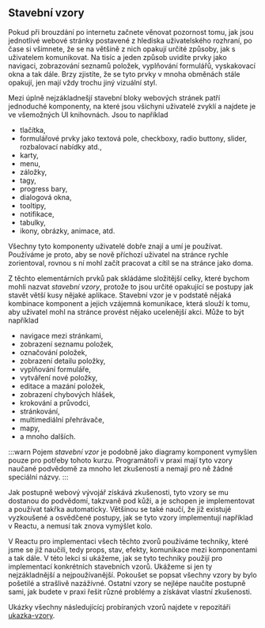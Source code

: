 ## Stavební vzory

Pokud při brouzdání po internetu začnete věnovat pozornost tomu, jak jsou jednotlivé webové stránky postavené z hlediska uživatelského rozhraní, po čase si všimnete, že se na většině z nich opakují určité způsoby, jak s uživatelem komunikovat. Na tisíc a jeden způsob uvidíte prvky jako navigaci, zobrazování seznamů položek, vyplňování formulářů, vyskakovací okna a tak dále. Brzy zjistíte, že se tyto prvky v mnoha obměnách stále opakují, jen mají vždy trochu jiný vizuální styl.

Mezi úplně nejzákladnešjí stavební bloky webových stránek patří jednoduché komponenty, na které jsou všichyni uživatelé zvyklí a najdete je ve všemožných UI knihovnách. Jsou to například

- tlačítka,
- formulářové prvky jako textová pole, checkboxy, radio buttony, slider, rozbalovací nabídky atd.,
- karty,
- menu,
- záložky,
- tagy,
- progress bary,
- dialogová okna,
- tooltipy,
- notifikace,
- tabulky,
- ikony, obrázky, animace, atd.

Všechny tyto komponenty uživatelé dobře znají a umí je používat. Používáme je proto, aby se nově příchozí uživatel na stránce rychle zorientoval, rovnou s ní mohl začít pracovat a cítil se na stránce jako doma.

Z těchto elementárních prvků pak skládáme složitější celky, které bychom mohli nazvat _stavební vzory_, protože to jsou určité opakující se postupy jak stavět větší kusy nějaké aplikace. Stavební vzor je v podstatě nějaká kombinace komponent a jejich vzájemná komunikace, která slouží k tomu, aby uživatel mohl na stránce provést nějako ucelenější akci. Může to být například

- navigace mezi stránkami,
- zobrazení seznamu položek,
- označování položek,
- zobrazení detailu položky,
- vyplňování formuláře,
- vytváření nové položky,
- editace a mazání položek,
- zobrazení chybových hlášek,
- krokování a průvodci,
- stránkování,
- multimediální přehrávače,
- mapy,
- a mnoho dalších.

:::warn
Pojem _stavební vzor_ je podobně jako diagramy komponent vymyšlen pouze pro potřeby tohoto kurzu. Programátoři v praxi mají tyto vzory naučané podvědomě za mnoho let zkušeností a nemají pro ně žádné speciální názvy.
:::

Jak postupně webový vývojář získává zkušenosti, tyto vzory se mu dostanou do podvědomí, takzvaně pod kůži, a je schopen je implementovat a používat takřka automaticky. Většinou se také naučí, že již existujé vyzkoušené a osvědčené postupy, jak se tyto vzory implementují například v Reactu, a nemusí tak znova vymýšlet kolo.

V Reactu pro implementaci všech těchto zvorů používáme techniky, které jsme se již naučili, tedy props, stav, efekty, komunikace mezi komponentami a tak dále. V této lekci si ukážeme, jak se tyto techniky použijí pro implementací konkrétních stavebních vzorů. Ukážeme si jen ty nejzákladnější a nejpoužívanější. Pokoušet se popsat všechny vzory by bylo pošetilé a strašlivě nazážívné. Ostatní vzory se nejlépe naučíte postupně sami, jak budete v praxi řešit různé problémy a získávat vlastní zkušenosti.

Ukázky všechny následujícícj probíraných vzorů najdete v repozitáři [ukazka-vzory](https://github.com/Czechitas-podklady-WEB/ukazka-vzory).
